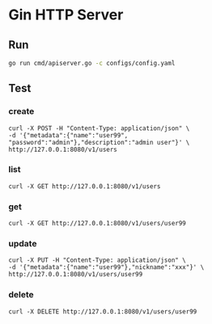 # Gin HTTP Server

## Run

```bash
go run cmd/apiserver.go -c configs/config.yaml
```

## Test

### create

```shell
curl -X POST -H "Content-Type: application/json" \
-d '{"metadata":{"name":"user99", "password":"admin"},"description":"admin user"}' \
http://127.0.0.1:8080/v1/users
```

### list

```shell
curl -X GET http://127.0.0.1:8080/v1/users
```

### get

```shell
curl -X GET http://127.0.0.1:8080/v1/users/user99
```

### update

```shell
curl -X PUT -H "Content-Type: application/json" \
-d '{"metadata":{"name":"user99"},"nickname":"xxx"}' \
http://127.0.0.1:8080/v1/users/user99
```

### delete

```shell
curl -X DELETE http://127.0.0.1:8080/v1/users/user99
```

### 